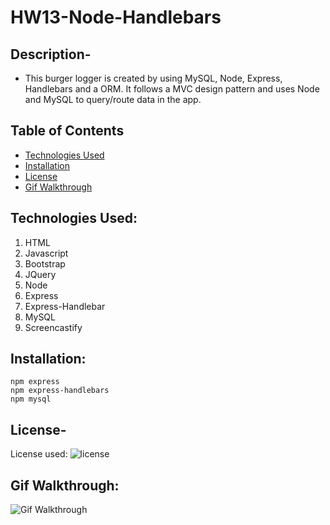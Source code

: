 # HW13-Node-Handlebars

## Description-

- This burger logger is created by using MySQL, Node, Express, Handlebars and a ORM. It follows a MVC design pattern and uses Node and MySQL to query/route data in the app.

## Table of Contents
  - [Technologies Used](#technologies-used)
  - [Installation](#installation)
  - [License](#license)
  - [Gif Walkthrough](#gif-walkthrough)

## Technologies Used:

1. HTML
2. Javascript
3. Bootstrap
4. JQuery
5. Node
6. Express
7. Express-Handlebar
8. MySQL
9. Screencastify

## Installation:
```
npm express
npm express-handlebars
npm mysql
```

## License-
  License used: ![license](https://img.shields.io/badge/license-ISC-GREEN)

## Gif Walkthrough:

![Gif Walkthrough](public/assets/img/BurgerGif.gif)

